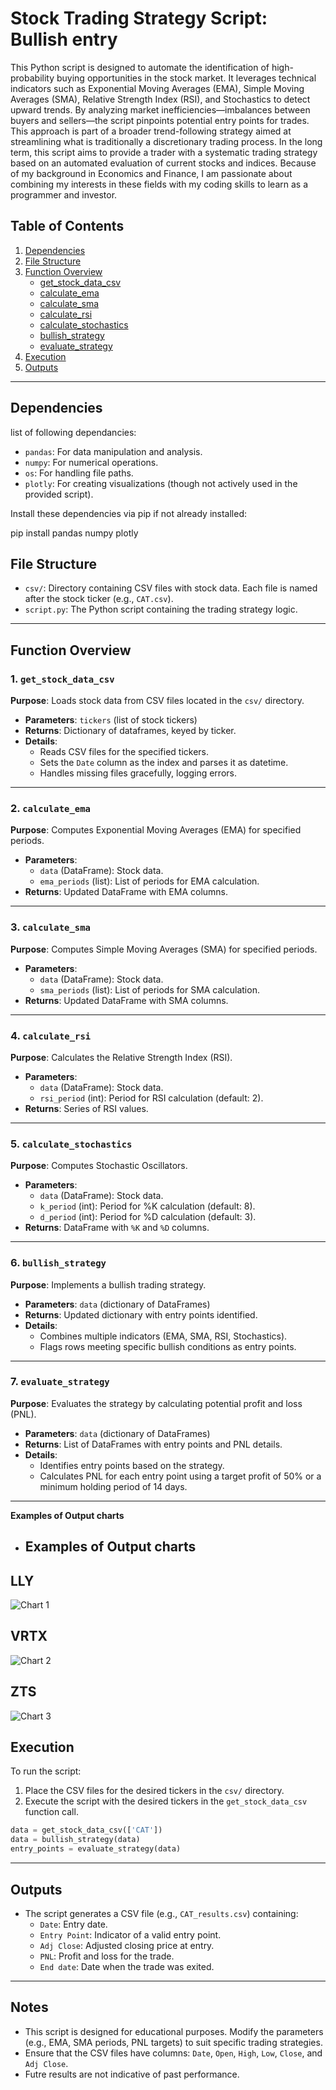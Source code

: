 # Stock Trading Strategy Script: Bullish entry

This Python script is designed to automate the identification of high-probability buying opportunities in the stock market. It leverages technical indicators such as Exponential Moving Averages (EMA), Simple Moving Averages (SMA), Relative Strength Index (RSI), and Stochastics to detect upward trends. By analyzing market inefficiencies—imbalances between buyers and sellers—the script pinpoints potential entry points for trades. This approach is part of a broader trend-following strategy aimed at streamlining what is traditionally a discretionary trading process. In the long term, this script aims to provide a trader with a systematic trading strategy based on an automated evaluation of current stocks and indices. Because of my background in Economics and Finance, I am passionate about combining my interests in these fields with my coding skills to learn as a programmer and investor. 

## Table of Contents

1. [Dependencies](#dependencies)
2. [File Structure](#file-structure)
3. [Function Overview](#function-overview)
   - [get_stock_data_csv](#get_stock_data_csv)
   - [calculate_ema](#calculate_ema)
   - [calculate_sma](#calculate_sma)
   - [calculate_rsi](#calculate_rsi)
   - [calculate_stochastics](#calculate_stochastics)
   - [bullish_strategy](#bullish_strategy)
   - [evaluate_strategy](#evaluate_strategy)
4. [Execution](#execution)
5. [Outputs](#outputs)

---

## Dependencies

list of following dependancies:

- `pandas`: For data manipulation and analysis.
- `numpy`: For numerical operations.
- `os`: For handling file paths.
- `plotly`: For creating visualizations (though not actively used in the provided script).

Install these dependencies via pip if not already installed:

pip install pandas numpy plotly

## File Structure

- `csv/`: Directory containing CSV files with stock data. Each file is named after the stock ticker (e.g., `CAT.csv`).
- `script.py`: The Python script containing the trading strategy logic.

---

## Function Overview

### 1. `get_stock_data_csv`

**Purpose**: Loads stock data from CSV files located in the `csv/` directory.

- **Parameters**: `tickers` (list of stock tickers)
- **Returns**: Dictionary of dataframes, keyed by ticker.
- **Details**:
  - Reads CSV files for the specified tickers.
  - Sets the `Date` column as the index and parses it as datetime.
  - Handles missing files gracefully, logging errors.

---

### 2. `calculate_ema`

**Purpose**: Computes Exponential Moving Averages (EMA) for specified periods.

- **Parameters**:
  - `data` (DataFrame): Stock data.
  - `ema_periods` (list): List of periods for EMA calculation.
- **Returns**: Updated DataFrame with EMA columns.

---

### 3. `calculate_sma`

**Purpose**: Computes Simple Moving Averages (SMA) for specified periods.

- **Parameters**:
  - `data` (DataFrame): Stock data.
  - `sma_periods` (list): List of periods for SMA calculation.
- **Returns**: Updated DataFrame with SMA columns.

---

### 4. `calculate_rsi`

**Purpose**: Calculates the Relative Strength Index (RSI).

- **Parameters**:
  - `data` (DataFrame): Stock data.
  - `rsi_period` (int): Period for RSI calculation (default: 2).
- **Returns**: Series of RSI values.

---

### 5. `calculate_stochastics`

**Purpose**: Computes Stochastic Oscillators.

- **Parameters**:
  - `data` (DataFrame): Stock data.
  - `k_period` (int): Period for %K calculation (default: 8).
  - `d_period` (int): Period for %D calculation (default: 3).
- **Returns**: DataFrame with `%K` and `%D` columns.

---

### 6. `bullish_strategy`

**Purpose**: Implements a bullish trading strategy.

- **Parameters**: `data` (dictionary of DataFrames)
- **Returns**: Updated dictionary with entry points identified.
- **Details**:
  - Combines multiple indicators (EMA, SMA, RSI, Stochastics).
  - Flags rows meeting specific bullish conditions as entry points.

---

### 7. `evaluate_strategy`

**Purpose**: Evaluates the strategy by calculating potential profit and loss (PNL).

- **Parameters**: `data` (dictionary of DataFrames)
- **Returns**: List of DataFrames with entry points and PNL details.
- **Details**:
  - Identifies entry points based on the strategy.
  - Calculates PNL for each entry point using a target profit of 50% or a minimum holding period of 14 days.

---

**Examples of Output charts**

- ## Examples of Output charts

## LLY

![Chart 1](/src/screenshots/LLY-results.png)

## VRTX

![Chart 2](src/screenshots/VRTX-results.png)

## ZTS

![Chart 3](src/screenshots/ZTS-results.png)

## Execution

To run the script:

1. Place the CSV files for the desired tickers in the `csv/` directory.
2. Execute the script with the desired tickers in the `get_stock_data_csv` function call.

```python
data = get_stock_data_csv(['CAT'])
data = bullish_strategy(data)
entry_points = evaluate_strategy(data)
```

---

## Outputs

- The script generates a CSV file (e.g., `CAT_results.csv`) containing:
  - `Date`: Entry date.
  - `Entry Point`: Indicator of a valid entry point.
  - `Adj Close`: Adjusted closing price at entry.
  - `PNL`: Profit and loss for the trade.
  - `End date`: Date when the trade was exited.

---

## Notes

- This script is designed for educational purposes. Modify the parameters (e.g., EMA, SMA periods, PNL targets) to suit specific trading strategies.
- Ensure that the CSV files have columns: `Date`, `Open`, `High`, `Low`, `Close`, and `Adj Close`.
- Futre results are not indicative of past performance.

```

```
